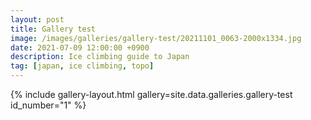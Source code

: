 ```yaml
---
layout: post
title: Gallery test 
image: /images/galleries/gallery-test/20211101_0063-2000x1334.jpg
date: 2021-07-09 12:00:00 +0900
description: Ice climbing guide to Japan
tag: [japan, ice climbing, topo]
---
```


{% include gallery-layout.html gallery=site.data.galleries.gallery-test id_number="1" %}

